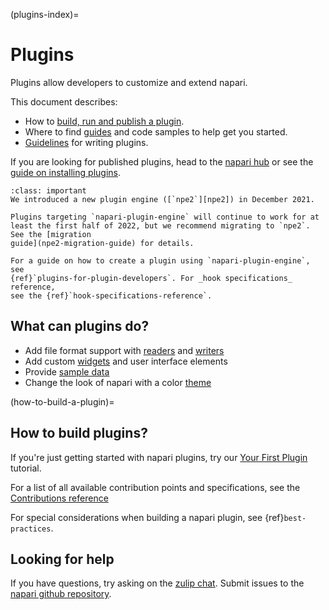(plugins-index)=
# Plugins

Plugins allow developers to customize and extend napari.

This document describes:

- How to [build, run and publish a plugin](how-to-build-a-plugin).
- Where to find [guides](./guides) and code samples to help get you started.
- [Guidelines](./best-practices) for writing plugins.

If you are looking for published plugins, head to the
[napari hub][napari_hub] or see the
[guide on installing plugins](find-and-install-plugin).


```{admonition} Introducing npe2
:class: important
We introduced a new plugin engine ([`npe2`][npe2]) in December 2021.

Plugins targeting `napari-plugin-engine` will continue to work for at least the first half of 2022, but we recommend migrating to `npe2`. See the [migration
guide](npe2-migration-guide) for details.

For a guide on how to create a plugin using `napari-plugin-engine`, see
{ref}`plugins-for-plugin-developers`. For _hook specifications_ reference,
see the {ref}`hook-specifications-reference`.
```

## What can plugins do?

- Add file format support with [readers] and [writers]
- Add custom [widgets] and user interface elements
- Provide [sample data][sample_data]
- Change the look of napari with a color [theme]

(how-to-build-a-plugin)=

## How to build plugins?

If you're just getting started with napari plugins, try our
[Your First Plugin](./first_plugin) tutorial.

For a list of all available contribution points and specifications,
see the [Contributions reference](./contributions)

For special considerations when building a napari plugin, see
{ref}`best-practices`.

## Looking for help

If you have questions, try asking on the [zulip chat][napari_zulip].
Submit issues to the [napari github repository][napari_issues].

[npe1]: https://github.com/napari/napari-plugin-engine
[npe2]: https://github.com/napari/npe2
[napari_issues]: https://github.com/napari/napari/issues/new/choose
[napari_zulip]: https://napari.zulipchat.com/
[napari_hub]: https://napari-hub.org
[readers]: ./contributions.html#contributions-readers
[writers]: ./contributions.html#contributions-writers
[widgets]: ./contributions.html#contributions-widgets
[sample_data]: ./contributions.html#contributions-sample-data
[theme]: ./contributions.html#contributions-themes
